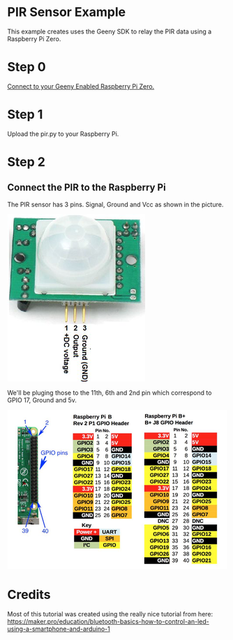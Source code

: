# PIR Sensor Example

This example creates uses the Geeny SDK to relay the PIR data using a Raspberry Pi
Zero.

# Step 0

[Connect to your Geeny Enabled Raspberry Pi Zero.](https://github.com/geeny/fu-workshop#step-0-ssh-to-your-rpi-zero-w)

# Step 1

Upload the pir.py to your Raspberry Pi.

# Step 2

## Connect the PIR to the Raspberry Pi

The PIR sensor has 3 pins. Signal, Ground and Vcc as shown in the picture.

![PIR](/pir.jpeg?raw=true "PIR")

We'll be pluging those to the 11th, 6th and 2nd pin which correspond to GPIO 17,
Ground and 5v.

![Pins](/pins.jpeg?raw=true "Pins")

# Credits

Most of this tutorial was created using the really nice tutorial from here:
https://maker.pro/education/bluetooth-basics-how-to-control-an-led-using-a-smartphone-and-arduino-1
